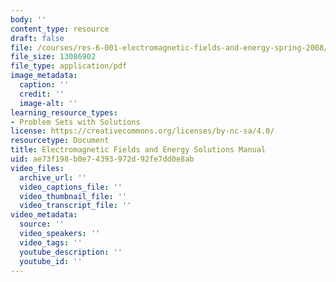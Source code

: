 ```yaml
---
body: ''
content_type: resource
draft: false
file: /courses/res-6-001-electromagnetic-fields-and-energy-spring-2008/emfesoln.pdf
file_size: 13086902
file_type: application/pdf
image_metadata:
  caption: ''
  credit: ''
  image-alt: ''
learning_resource_types:
- Problem Sets with Solutions
license: https://creativecommons.org/licenses/by-nc-sa/4.0/
resourcetype: Document
title: Electromagnetic Fields and Energy Solutions Manual
uid: ae73f198-b0e7-4393-972d-92fe7dd0e8ab
video_files:
  archive_url: ''
  video_captions_file: ''
  video_thumbnail_file: ''
  video_transcript_file: ''
video_metadata:
  source: ''
  video_speakers: ''
  video_tags: ''
  youtube_description: ''
  youtube_id: ''
---
```

